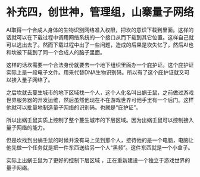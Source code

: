 # 补充四，创世神，管理组，山寨量子网络



AI取得一个合成人身体的生物识别网络准入权限，把坎的意识下载到里面。这样的话就可以在下载过程中调用网络系统的一个接口从而下载到其它位置。这样自己就可以逃出去了。然而下载过程中出了一些问题，造成的后果是坎失忆了，然后AI也和坎被下载到了同一个合成人的脑子里面。

这样的话坎需要一个合法身份就要去一个地下组织里面办一个庇护证。这个庇护证实际上是一段电子文件。用来代替DNA生物识别码。所以有了这个庇护证就又可以接入量子网络了。

之后坎就去蔓生城市的地下区域找一个人，这个人化名叫出蜗壬鼠，之前做过游戏世界服务器的开发运维，然后虽然他现在不在游戏世界可他手里有一个后门。这样他就可以批量地制造量子网络的识别码。也就是“庇护证”。

所以出蜗壬鼠实质上控制了整个蔓生城市的下层区域。因为出蜗壬鼠可以控制接入量子网络的能力。

但是坎找到出蜗壬鼠的时候并没有马上见到那个人，接待他的是一个电脑，电脑让他先做一个任务就是把一件东西送给另一个人“黑频”。这件东西就是一个小盒子。

实际上出蜗壬鼠为了更好的控制下层区域 ，正在重新建设一个独立于游戏世界的量子网络。

